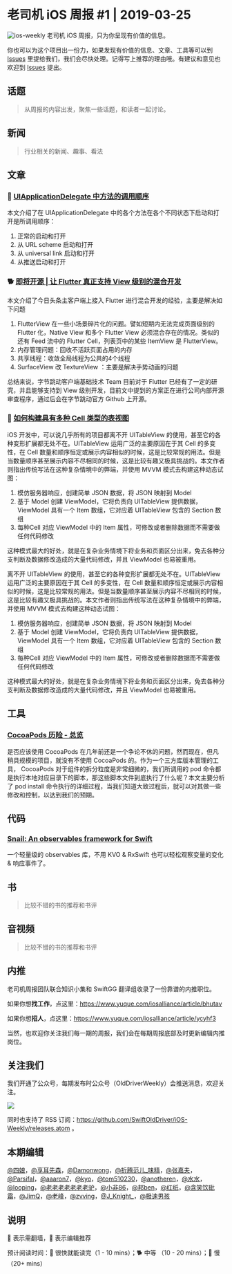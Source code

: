 # 老司机 iOS 周报 #1 | 2019-03-25

![ios-weekly](https://github.com/SwiftOldDriver/iOS-Weekly/blob/master/assets/ios-weekly.png?raw=true)
老司机 iOS 周报，只为你呈现有价值的信息。

你也可以为这个项目出一份力，如果发现有价值的信息、文章、工具等可以到 [Issues](https://github.com/SwiftOldDriver/iOS-Weekly/issues) 里提给我们，我们会尽快处理。记得写上推荐的理由哦。有建议和意见也欢迎到 [Issues](https://github.com/SwiftOldDriver/iOS-Weekly/issues) 提出。

## 话题

> 从周报的内容出发，聚焦一些话题，和读者一起讨论。

## 新闻

> 行业相关的新闻、趣事、看法


## 文章

### 🐎 [ UIApplicationDelegate 中方法的调用顺序](https://recoursive.com/2019/03/14/guide_uiapplicationdelegate_method_invocation_order/)

本文介绍了在 UIApplicationDelegate 中的各个方法在各个不同状态下启动和打开是所调用顺序：

1. 正常的启动和打开
2. 从 URL scheme 启动和打开
3. 从 universal link 启动和打开
4. 从推送启动和打开



### 🐕 [即将开源 | 让 Flutter 真正支持 View 级别的混合开发](https://mp.weixin.qq.com/s/-vyU1JQzdGLUmLGHRImIvg)

本文介绍了今日头条主客户端上接入 Flutter 进行混合开发的经验，主要是解决如下问题
1. FlutterView 在一些小场景碎片化的问题。譬如短期内无法完成页面级别的 Flutter  化，Native View 和多个 Flutter View 必须混合存在的情况。类似的还有 Feed 流中的 Flutter Cell，列表页中的某些 ItemView 是 FlutterView。
2. 内存管理问题：回收不活跃页面占用的内存
3. 共享线程：收敛全局线程为公共的4个线程
4. SurfaceView 改 TextureView ：主要是解决手势动画的问题

总结来说，字节跳动客户端基础技术 Team 目前对于 Flutter 已经有了一定的研究，并且能够支持到 View 级别开发，目前文中提到的方案正在进行公司内部开源审查程序，通过后会在字节跳动官方 Github 上开源。



### 🐢 [如何构建具有多种 Cell 类型的表视图](https://github.com/xitu/gold-miner/blob/master/TODO1/ios-how-to-build-a-table-view-with-multiple-cell-types.md)

iOS 开发中，可以说几乎所有的项目都离不开 UITableView 的使用，甚至它的各种变形扩展都无处不在。UITableView 运用广泛的主要原因在于其 Cell 的多变性，在 Cell 数量和顺序恒定或展示内容相似的时候，这是比较常规的用法。但是当数量顺序甚至展示内容不尽相同的时候，这是比较有趣又极具挑战的。本文作者则指出传统写法在这种复杂情境中的弊端，并使用 MVVM 模式去构建这种动态试图：

1. 模仿服务器响应，创建简单 JSON 数据，将 JSON 映射到 Model
2. 基于 Model 创建 ViewModel，它将负责向 UITableView 提供数据，ViewModel 具有一个 Item 数组，它对应着 UITableView 包含的 Section 数组
3. 每种Cell 对应 ViewModel 中的 Item 属性，可修改或者删除数据而不需要做任何代码修改

这种模式最大的好处，就是在复杂业务情境下将业务和页面区分出来，免去各种分支判断及数据修改造成的大量代码修改，并且 ViewModel 也易被重用。

离不开 UITableView 的使用，甚至它的各种变形扩展都无处不在。UITableView 运用广泛的主要原因在于其 Cell 的多变性，在 Cell 数量和顺序恒定或展示内容相似的时候，这是比较常规的用法。但是当数量顺序甚至展示内容不尽相同的时候，这是比较有趣又极具挑战的。本文作者则指出传统写法在这种复杂情境中的弊端，并使用 MVVM 模式去构建这种动态试图：

1. 模仿服务器响应，创建简单 JSON 数据，将 JSON 映射到 Model
2. 基于 Model 创建 ViewModel，它将负责向 UITableView 提供数据，ViewModel 具有一个 Item 数组，它对应着 UITableView 包含的 Section 数组
3. 每种Cell 对应 ViewModel 中的 Item 属性，可修改或者删除数据而不需要做任何代码修改

这种模式最大的好处，就是在复杂业务情境下将业务和页面区分出来，免去各种分支判断及数据修改造成的大量代码修改，并且 ViewModel 也易被重用。

## 工具

### [CocoaPods 历险 - 总览](https://www.desgard.com/cocoapods-1/)

是否应该使用 CocoaPods 在几年前还是一个争论不休的问题，然而现在，但凡稍具规模的项目，就没有不使用 CocoaPods 的。作为一个三方库版本管理的工具， CocoaPods 对于组件的拆分粒度是非常细微的，我们所调用的 pod 命令都是执行本地对应目录下的脚本，那这些脚本文件到底执行了什么呢？本文主要分析了 pod install 命令执行的详细过程，当我们知道大致过程后，就可以对其做一些修改和控制，以达到我们的预期。


## 代码

### [Snail: An observables framework for Swift](https://github.com/UrbanCompass/Snail)

一个轻量级的 observables 库，不用 KVO & RxSwift 也可以轻松观察变量的变化 & 响应事件了。

## 书

> 比较不错的书的推荐和书评

## 音视频

> 比较不错的书的推荐和书评

## 内推

老司机周报团队联合知识小集和 SwiftGG 翻译组收录了一份靠谱的内推职位。

如果你想**找工作**，点这里：https://www.yuque.com/iosalliance/article/bhutav

如果你想**招人**，点这里：https://www.yuque.com/iosalliance/article/ycyhf3

当然，也欢迎你关注我们每一期的周报，我们会在每期周报底部及时更新编辑内推岗位。

## 关注我们

我们开通了公众号，每期发布时公众号（OldDriverWeekly）会推送消息，欢迎关注。

![](https://github.com/SwiftOldDriver/iOS-Weekly/blob/master/assets/qrcode_for_wechat.jpg?raw=true)

同时也支持了 RSS 订阅：https://github.com/SwiftOldDriver/iOS-Weekly/releases.atom 。

## 本期编辑

[@四娘](https://kemchenj.github.io)，[@享耳先森](https://github.com/iblacksun)，[@Damonwong](https://github.com/Damonvvong)，[@折腾范儿_味精](http://weibo.com/agvicking)，[@张嘉夫](https://weibo.com/2949394297)，[@Parsifal](https://weibo.com/parsifalchang)，[@aaaron7](https://weibo.com/aaaron7)，[@kyo](https://github.com/KyoLi)，[@tom510230](https://xiaozhuanlan.com/u/6682065345)，[@anotheren](https://anotheren.com)，[@水水](https://www.xuyanlan.com)，[@looping](https://github.com/looping)，[@老老老老老老老驴](https://weibo.com/u/6090610445)，[@小非86](https://weibo.com/xuyafei86)，[@邦ben](http://weibo.com/linwenbang)，[@红纸](https://github.com/nianran)，[@含笑饮砒霜](http://chinafish.news)，[@JimQ](https://github.com/waz0820)，[@老峰](https://github.com/GesanTung)，[@zvving](https://github.com/zvving)，[@J_Knight_](https://github.com/knightsj)，[@极速男孩](https://github.com/ztlyyznf001)

## 说明

🚧 表示需翻墙，🌟 表示编辑推荐

预计阅读时间：🐎 很快就能读完（1 - 10 mins）；🐕 中等 （10 - 20 mins）；🐢 慢（20+ mins）
